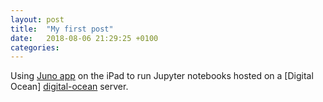 ```yaml
---
layout: post
title:  "My first post"
date:   2018-08-06 21:29:25 +0100
categories: 
---
```

Using [Juno app][juno_app] on the iPad to run Jupyter notebooks hosted on a [Digital Ocean] [digital-ocean] server.

[juno_app]: https://juno.sh
[digital-ocean]: https://www.digitalocean.com
